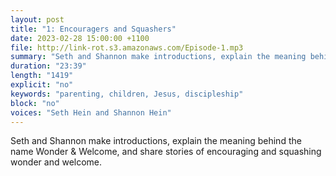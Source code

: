 ```yaml
---
layout: post
title: "1: Encouragers and Squashers"
date: 2023-02-28 15:00:00 +1100
file: http://link-rot.s3.amazonaws.com/Episode-1.mp3
summary: "Seth and Shannon make introductions, explain the meaning behind the name Wonder & Welcome, and share stories of encouraging and squashing wonder and welcome."
duration: "23:39" 
length: "1419"
explicit: "no" 
keywords: "parenting, children, Jesus, discipleship"
block: "no" 
voices: "Seth Hein and Shannon Hein"
---
```


Seth and Shannon make introductions, explain the meaning behind the name Wonder & Welcome, and share stories of encouraging and squashing wonder and welcome.